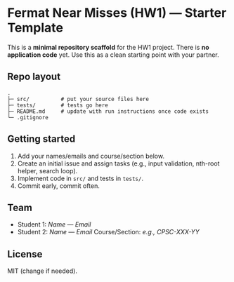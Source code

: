# Fermat Near Misses (HW1) — Starter Template

This is a **minimal repository scaffold** for the HW1 project. There is **no application code** yet.
Use this as a clean starting point with your partner.

## Repo layout
```
.
├─ src/          # put your source files here
├─ tests/        # tests go here
├─ README.md     # update with run instructions once code exists
└─ .gitignore
```

## Getting started
1. Add your names/emails and course/section below.
2. Create an initial issue and assign tasks (e.g., input validation, nth-root helper, search loop).
3. Implement code in `src/` and tests in `tests/`.
4. Commit early, commit often.

## Team
- Student 1: _Name_ — _Email_
- Student 2: _Name_ — _Email_
Course/Section: _e.g., CPSC-XXX-YY_

## License
MIT (change if needed).

